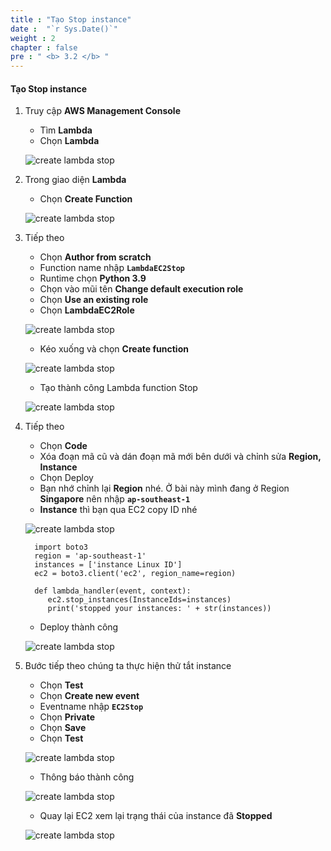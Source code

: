 ```yaml
---
title : "Tạo Stop instance"
date :  "`r Sys.Date()`" 
weight : 2
chapter : false
pre : " <b> 3.2 </b> "
---
```


#### Tạo Stop instance

1. Truy cập **AWS Management Console**

   - Tìm **Lambda**
   - Chọn **Lambda**

   ![create lambda stop](/images/4-CreateLambda/1LambdaStop/0001.png?width=90pc)

2. Trong giao diện **Lambda**

   - Chọn **Create Function**
  
   ![create lambda stop](/images/4-CreateLambda/1LambdaStop/0002.png?width=90pc)

3. Tiếp theo

   - Chọn **Author from scratch**
   - Function name nhập **```LambdaEC2Stop```**
   - Runtime chọn **Python 3.9**
   - Chọn vào mũi tên **Change default execution role**
   - Chọn **Use an existing role**
   - Chọn **LambdaEC2Role**

   ![create lambda stop](/images/4-CreateLambda/1LambdaStop/0003.png?width=90pc)

   - Kéo xuống và chọn **Create function**

   ![create lambda stop](/images/4-CreateLambda/1LambdaStop/0004.png?width=90pc)

   - Tạo thành công Lambda function Stop

   ![create lambda stop](/images/4-CreateLambda/1LambdaStop/0005.png?width=90pc)

4. Tiếp theo

   - Chọn **Code**
   - Xóa đoạn mã cũ và dán đoạn mã mới bên dưới và chỉnh sửa **Region, Instance**
   - Chọn Deploy
   - Bạn nhớ chỉnh lại **Region** nhé. Ở bài này mình đang ở Region **Singapore** nên nhập **```ap-southeast-1```**
   - **Instance** thì bạn qua EC2 copy ID nhé

   ![create lambda stop](/images/4-CreateLambda/1LambdaStop/0006.png?width=90pc)

         import boto3
         region = 'ap-southeast-1'
         instances = ['instance Linux ID']
         ec2 = boto3.client('ec2', region_name=region)

         def lambda_handler(event, context):
            ec2.stop_instances(InstanceIds=instances)
            print('stopped your instances: ' + str(instances))
   
   - Deploy thành công

   ![create lambda stop](/images/4-CreateLambda/1LambdaStop/0007.png?width=90pc)

5. Bước tiếp theo chúng ta thực hiện thử tắt instance

   - Chọn **Test**
   - Chọn **Create new event**
   - Eventname nhập **```EC2Stop```**
   - Chọn **Private**
   - Chọn **Save**
   - Chọn **Test**

   ![create lambda stop](/images/4-CreateLambda/1LambdaStop/0008.png?width=90pc)

   - Thông báo thành công

   ![create lambda stop](/images/4-CreateLambda/1LambdaStop/0009.png?width=90pc)

   - Quay lại EC2 xem lại trạng thái của instance đã **Stopped**

   ![create lambda stop](/images/4-CreateLambda/1LambdaStop/0010.png?width=90pc)